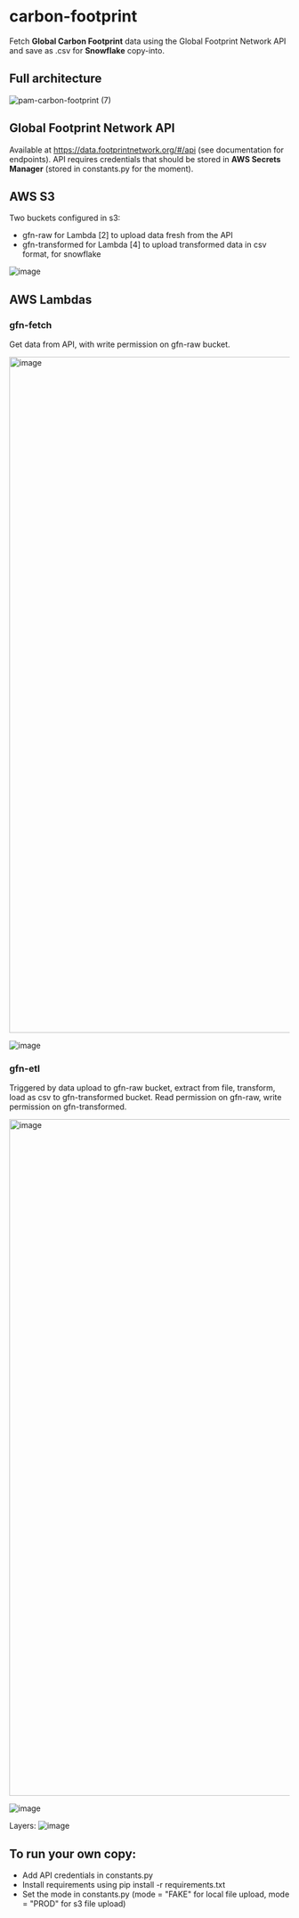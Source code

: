 # carbon-footprint
Fetch **Global Carbon Footprint** data using the Global Footprint Network API and save as .csv for **Snowflake** copy-into.

## Full architecture
![pam-carbon-footprint (7)](https://user-images.githubusercontent.com/1748668/221438730-bc347766-f62c-4e27-83b8-d14bb32d5881.jpg)

## Global Footprint Network API
Available at https://data.footprintnetwork.org/#/api (see documentation for endpoints).
API requires credentials that should be stored in **AWS Secrets Manager** (stored in constants.py for the moment).

## AWS S3
Two buckets configured in s3:
- gfn-raw for Lambda [2] to upload data fresh from the API
- gfn-transformed for Lambda [4] to upload transformed data in csv format, for snowflake

![image](https://user-images.githubusercontent.com/1748668/221438437-a49ac438-8673-4df5-bcb2-c0251d1f19a7.png)

## AWS Lambdas
### gfn-fetch
Get data from API, with write permission on gfn-raw bucket.

<img width="1213" alt="image" src="https://user-images.githubusercontent.com/1748668/221517618-3ee1ed17-c5d9-4b97-85a4-5cffaed9a468.png">

![image](https://user-images.githubusercontent.com/1748668/221868895-354dfb16-534b-430d-9390-7fd1be744b2b.png)

### gfn-etl
Triggered by data upload to gfn-raw bucket, extract from file, transform, load as csv to gfn-transformed bucket. Read permission on gfn-raw, write permission on gfn-transformed.

<img width="1214" alt="image" src="https://user-images.githubusercontent.com/1748668/221517686-73c25bba-d2ae-4459-961b-c83abc53a596.png">

![image](https://user-images.githubusercontent.com/1748668/221868074-dd28b460-7e73-479b-b82b-a38a1c299588.png)

Layers:
![image](https://user-images.githubusercontent.com/1748668/221868533-9ee6f940-988d-4248-a6d5-d9c208ed6fd4.png)



## To run your own copy:
- Add API credentials in constants.py
- Install requirements using pip install -r requirements.txt
- Set the mode in constants.py (mode = "FAKE" for local file upload, mode = "PROD" for s3 file upload)
